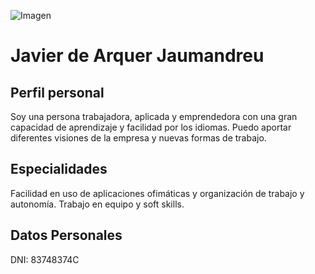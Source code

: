![Imagen](https://i.pinimg.com/favicons/ee84e447ddc963dc159d46e319327c33979a73098562af9201c2a482.png?f98b5fa4b0e2303c42b6bb6edfee6167)


# Javier de Arquer Jaumandreu

## Perfil personal

Soy una persona trabajadora, aplicada y emprendedora con una gran capacidad de aprendizaje y facilidad por los idiomas.
Puedo aportar diferentes visiones de la empresa y nuevas formas de trabajo. 

## Especialidades

Facilidad en uso de aplicaciones ofimáticas y organización de trabajo y autonomía. Trabajo en equipo y soft skills.

## Datos Personales

DNI: 83748374C

